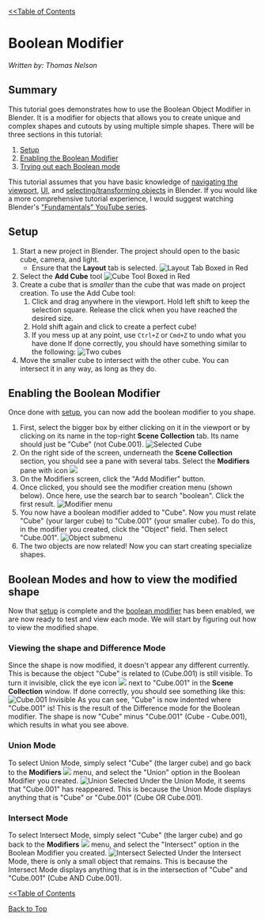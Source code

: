 <link rel="stylesheet" href="style.css">

[<<Table of Contents](README.md)

# Boolean Modifier
*Written by: Thomas Nelson*

## Summary
This tutorial goes demonstrates how to use the Boolean Object Modifier in Blender. It is a modifier for objects that allows you to create unique and complex shapes and cutouts by using multiple simple shapes. There will be three sections in this tutorial:
1. [Setup](#setup)
2. [Enabling the Boolean Modifier](#enabling-the-boolean-modifier)
3. [Trying out each Boolean mode](#boolean-modes-and-how-to-view-the-modified-shape)

This tutorial assumes that you have basic knowledge of [navigating the viewport](https://youtu.be/ILqOWe3zAbk?si=7SHFtHqRjD0HJ4d0), [UI](https://youtu.be/8XyIYRW_2xk?si=zj8Ny7yR1xVeKAYQ), and [selecting/transforming objects](https://youtu.be/hTL6AKR8YDs?si=xMJa8COjAnLb22Wz) in Blender. If you would like a more comprehensive tutorial experience, I would suggest watching Blender's ["Fundamentals" YouTube series](https://youtube.com/playlist?list=PLa1F2ddGya_-UvuAqHAksYnB0qL9yWDO6&si=a-3UHM_G6K4EPjtN).


## Setup
1. Start a new project in Blender. The project should open to the basic cube, camera, and light.
    + Ensure that the **Layout** tab is selected.
![Layout Tab Boxed in Red](images/start_with_layout_box.png)
2. Select the **Add Cube** tool
![Cube Tool Boxed in Red](images/start_with_addcube_box.png)
3. Create a cube that is *smaller* than the cube that was made on project creation. To use the Add Cube tool:
    1. Click and drag anywhere in the viewport. Hold left shift to keep the selection square. Release the click when you have reached the desired size.
    2. Hold shift again and click to create a perfect cube!
    3. If you mess up at any point, use <code>Ctrl+Z</code> or <code>Cmd+Z</code> to undo what you have done
If done correctly, you should have something similar to the following:
![Two cubes](images/two_cubes.png)
4. Move the smaller cube to intersect with the other cube. You can intersect it in any way, as long as they do.

## Enabling the Boolean Modifier
Once done with [setup](#setup), you can now add the boolean modifier to you shape.
1. First, select the bigger box by either clicking on it in the viewport or by clicking on its name in the top-right **Scene Collection** tab. Its name should just be "Cube" (not Cube.001).
![Selected Cube](images/select_cube_t.png)
2. On the right side of the screen, underneath the **Scene Collection** section, you should see a pane with several tabs. Select the **Modifiers** pane with icon <img src = "images/modifierIcon.png" class="icon">
3. On the Modifiers screen, click the "Add Modifier" button.
4. Once clicked, you should see the modifier creation menu (shown below). Once here, use the search bar to search "boolean". Click the first result.
![Modifier menu](images/cropped-modifier-menu.png)
5. You now have a boolean modifier added to "Cube". Now you must relate "Cube" (your larger cube) to "Cube.001" (your smaller cube). To do this, in the modifier you created, click the "Object" field. Then select "Cube.001".
![Object submenu](images/select-obj-modifier.png)
6. The two objects are now related! Now you can start creating specialize shapes.

## Boolean Modes and how to view the modified shape
Now that [setup](#setup) is complete and the [boolean modifier](#enabling-the-boolean-modifier) has been enabled, we are now ready to test and view each mode. We will start by figuring out how to view the modified shape.
### Viewing the shape and Difference Mode
Since the shape is now modified, it doesn't appear any different currently. This is because the object "Cube" is related to (Cube.001) is still visible. To turn it invisible, click the eye icon  <img src = "images/eye_icon.png" class="icon"> next to "Cube.001" in the **Scene Collection** window. If done correctly, you should see something like this:
![Cube.001 Invisible](images/cube001_invis.png)
As you can see, "Cube" is now indented where "Cube.001" is! This is the result of the Difference mode for the Boolean modifier. The shape is now "Cube" minus "Cube.001" (Cube - Cube.001), which results in what you see above.
### Union Mode
To select Union Mode, simply select "Cube" (the larger cube) and go back to the **Modifiers** <img src = "images/modifierIcon.png" class="icon"> menu, and select the "Union" option in the Boolean Modifier you created.
![Union Selected](images/union-selected.png)
Under the Union Mode, it seems that "Cube.001" has reappeared. This is because the Union Mode displays anything that is "Cube" or "Cube.001" (Cube OR Cube.001).
### Intersect Mode
To select Intersect Mode, simply select "Cube" (the larger cube) and go back to the **Modifiers** <img src = "images/modifierIcon.png" class="icon"> menu, and select the "Intersect" option in the Boolean Modifier you created.
![Intersect Selected](images/intersect-selected.png)
Under the Intersect Mode, there is only a small object that remains. This is because the Intersect Mode displays anything that is in the intersection of "Cube" and "Cube.001" (Cube AND Cube.001).

[<<Table of Contents](README.md)

[Back to Top](#boolean-modifier)

